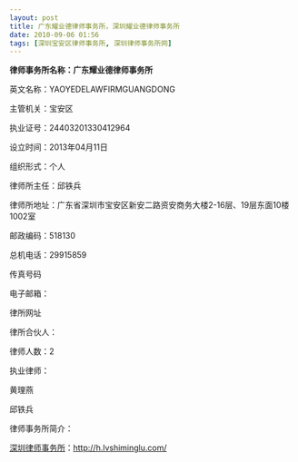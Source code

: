 ```yaml
---
layout: post
title: 广东耀业德律师事务所，深圳耀业德律师事务所
date: 2010-09-06 01:56
tags: [深圳宝安区律师事务所, 深圳律师事务所网]
---
```

<strong>律师事务所名称：广东耀业德律师事务所</strong>

英文名称：YAOYEDELAWFIRMGUANGDONG

主管机关：宝安区

执业证号：24403201330412964

设立时间：2013年04月11日

组织形式：个人

律师所主任：邱铁兵

律师所地址：广东省深圳市宝安区新安二路资安商务大楼2-16层、19层东面10楼1002室

邮政编码：518130

总机电话：29915859

传真号码

电子邮箱：

律所网址

律所合伙人：

律师人数：2

执业律师：

黄理燕

邱铁兵

律师事务所简介：


<a href="http://h.lvshiminglu.com/">深圳律师事务所</a>：<a href="http://h.lvshiminglu.com/">http://h.lvshiminglu.com/</a>

